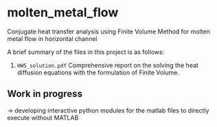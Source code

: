 # molten_metal_flow
Conjugate heat transfer analysis using Finite Volume Method for molten metal flow in horizontal channel

A brief summary of the files in this project is as follows:

1. `HW5_solution.pdf`
Comprehensive report on the solving the heat diffusion equations with the formulation of Finite Volume.

## Work in progress

-> developing interactive python modules for the matlab files to directly execute without MATLAB

